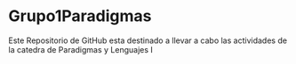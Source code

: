 # Grupo1Paradigmas
Este Repositorio de GitHub esta destinado a llevar a cabo las actividades de la catedra de Paradigmas y Lenguajes I 
